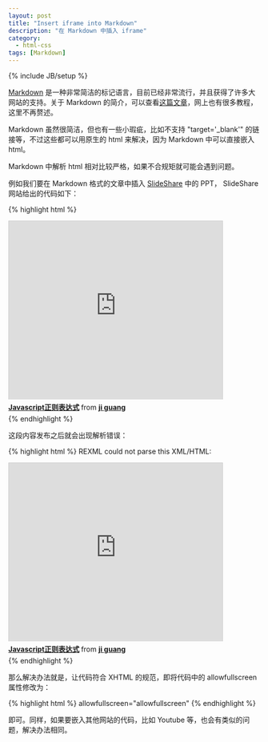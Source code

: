 ```yaml
---
layout: post
title: "Insert iframe into Markdown"
description: "在 Markdown 中插入 iframe"
category:
  - html-css
tags: [Markdown]
---
```

{% include JB/setup %} 

[Markdown][1] 是一种非常简洁的标记语言，目前已经非常流行，并且获得了许多大网站的支持。关于 Markdown 的简介，可以查看[这篇文章][2]，网上也有很多教程，这里不再赘述。

Markdown 虽然很简洁，但也有一些小瑕疵，比如不支持 "target='_blank'" 的链接等，不过这些都可以用原生的 html 来解决，因为 Markdown 中可以直接嵌入 html。

Markdown 中解析 html 相对比较严格，如果不合规矩就可能会遇到问题。

例如我们要在 Markdown 格式的文章中插入 [SlideShare][3] 中的 PPT， SlideShare 网站给出的代码如下：

{% highlight html %}
<iframe src="http://www.slideshare.net/slideshow/embed_code/8911052" width="427" height="356" frameborder="0" marginwidth="0" marginheight="0" scrolling="no" style="border:1px solid #CCC;border-width:1px 1px 0;margin-bottom:5px" allowfullscreen> </iframe> <div style="margin-bottom:5px"> <strong> <a href="http://www.slideshare.net/jiguang/javascript-8911052" title="Javascript正则表达式" target="_blank">Javascript正则表达式</a> </strong> from <strong><a href="http://www.slideshare.net/jiguang" target="_blank">ji guang</a></strong> </div>
{% endhighlight %}

这段内容发布之后就会出现解析错误：

{% highlight html %}
REXML could not parse this XML/HTML:
<iframe src="http://www.slideshare.net/slideshow/embed_code/8911052" width="427" height="356" frameborder="0" marginwidth="0" marginheight="0" scrolling="no" style="border:1px solid #CCC;border-width:1px 1px 0;margin-bottom:5px" allowfullscreen> </iframe> <div style="margin-bottom:5px"> <strong> <a href="http://www.slideshare.net/jiguang/javascript-8911052" title="Javascript正则表达式" target="_blank">Javascript正则表达式</a> </strong> from <strong><a href="http://www.slideshare.net/jiguang" target="_blank">ji guang</a></strong> </div>
{% endhighlight %}

那么解决办法就是，让代码符合 XHTML 的规范，即将代码中的 allowfullscreen 属性修改为：

{% highlight html %}
allowfullscreen="allowfullscreen"
{% endhighlight %}

即可。同样，如果要嵌入其他网站的代码，比如 Youtube 等，也会有类似的问题，解决办法相同。

[1]: http://en.wikipedia.org/wiki/Markdown
[2]: http://ued.taobao.com/blog/2012/07/03/getting-started-with-markdown/
[3]: http://www.slideshare.net


